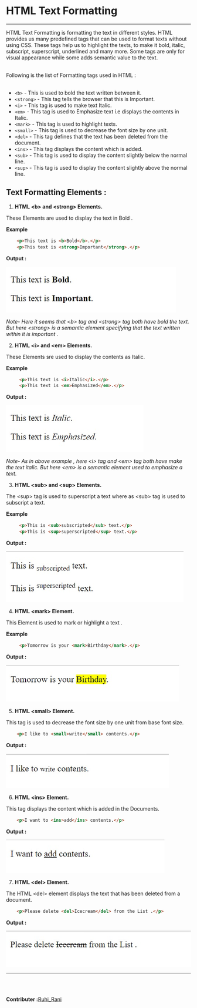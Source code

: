 # HTML Text Formatting
---

HTML Text Formatting is formatting the text in different styles. HTML provides us many predefined tags that can be used to format texts without using CSS. These tags help us to highlight the texts, to make it bold, italic, subscript, superscript, underlined and many more. Some tags are only for visual appearance while some adds semantic value to the text.

<br>
Following is the list of Formatting tags used in HTML :
<br><br>

* `<b>` - This is used to bold the text written between it.
* `<strong>` - This tag tells the browser that this is Important.
* `<i>` - This tag is used to make text Italic.
* `<em>` - This tag is used to Emphasize text i.e displays the contents in Italic.
* `<mark>` - This tag is used to highlight texts.
* `<small>` - This tag is used to decrease the font size by one unit.
* `<del>` - This tag defines that the text has been deleted from the document.
* `<ins>` - This tag displays the content which is added.
* `<sub>` - This tag is used to display the content slightly below the normal line.
* `<sup>` - This tag is used to display the content slightly above the normal line.

## Text Formatting  Elements :
1. **HTML \<b> and \<strong> Elements.**

These Elements are used to display the text in Bold .

**Example**

``` HTML
    <p>This text is <b>Bold</b>.</p>
    <p>This text is <strong>Important</strong>.</p>
```

**Output :**

![](images/bold.jpeg)

*Note- Here it seems that \<b> tag and \<strong> tag both have bold the text. But here \<strong> is a semantic element specifying that the text written within it is important .*

2. **HTML \<i> and \<em> Elements.**

These Elements sre used to display the contents as Italic.

**Example**

``` HTML
     <p>This text is <i>Italic</i>.</p>
     <p>This text is <em>Emphasized</em>.</p>
```
**Output :**

![](images/italic.jpeg)

*Note- As in above example ,  here \<i> tag and \<em> tag both have make the text italic. But here \<em> is a semantic element used to emphasize a text.*

3. **HTML \<sub> and \<sup> Elements.**

The \<sup> tag is used to superscript a text where as \<sub> tag is used to subscript a text.

**Example**

``` HTML
     <p>This is <sub>subscripted</sub> text.</p>
     <p>This is <sup>superscripted</sup> text.</p>
```
**Output :**

![](images/superscript.jpeg)

4. **HTML \<mark> Element.**

This Element is used to mark or highlight a text . 

**Example**

``` HTML
     <p>Tomorrow is your <mark>Birthday</mark>.</p>
```
**Output :**

![](images/mark.jpeg)

5. **HTML \<small> Element.**

This tag is used to decrease the font size by one unit from base font size.

``` HTML
    <p>I like to <small>write</small> contents.</p>
```
**Output :**

![](images/small.jpeg)


6. **HTML \<ins> Element.**

This tag displays the content which is added in the Documents.

``` HTML
    <p>I want to <ins>add</ins> contents.</p>
```
**Output :**

![](images/ins.jpeg)

7. **HTML \<del> Element.**

The HTML \<del> element displays the text that has been deleted from a document. 

``` HTML
    <p>Please delete <del>Icecream</del> from the List .</p>
```
**Output :**

![](images/del.jpeg)

<hr>


<br><br>

__Contributer :__[Ruhi_Rani](https://github.com/ruhirani011)